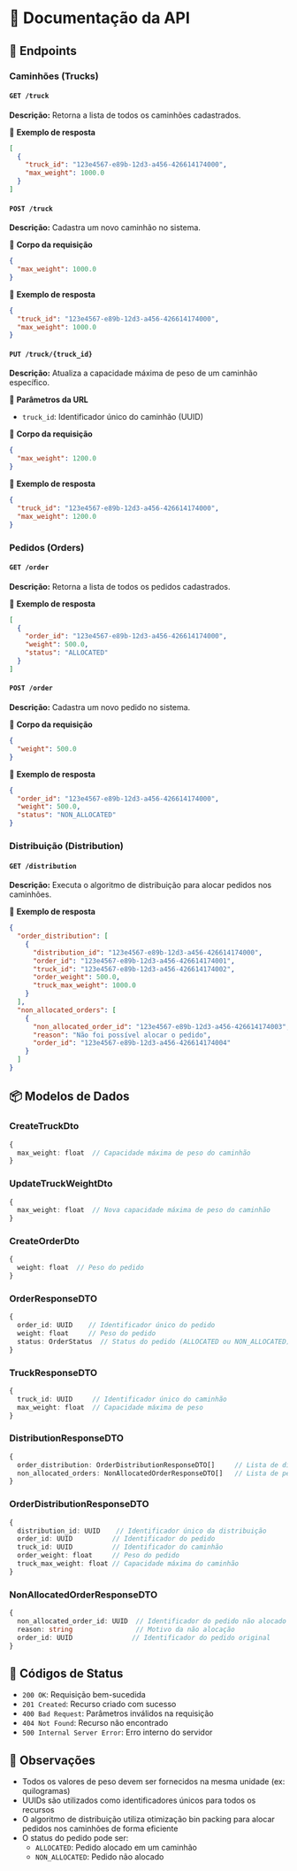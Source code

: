 # 📖 Documentação da API

## 📌 Endpoints

### Caminhões (Trucks)

#### `GET /truck`
**Descrição:** Retorna a lista de todos os caminhões cadastrados.

📌 **Exemplo de resposta**
```json
[
  {
    "truck_id": "123e4567-e89b-12d3-a456-426614174000",
    "max_weight": 1000.0
  }
]
```

#### `POST /truck`
**Descrição:** Cadastra um novo caminhão no sistema.

📌 **Corpo da requisição**
```json
{
  "max_weight": 1000.0
}
```

📌 **Exemplo de resposta**
```json
{
  "truck_id": "123e4567-e89b-12d3-a456-426614174000",
  "max_weight": 1000.0
}
```

#### `PUT /truck/{truck_id}`
**Descrição:** Atualiza a capacidade máxima de peso de um caminhão específico.

📌 **Parâmetros da URL**
- `truck_id`: Identificador único do caminhão (UUID)

📌 **Corpo da requisição**
```json
{
  "max_weight": 1200.0
}
```

📌 **Exemplo de resposta**
```json
{
  "truck_id": "123e4567-e89b-12d3-a456-426614174000",
  "max_weight": 1200.0
}
```

### Pedidos (Orders)

#### `GET /order`
**Descrição:** Retorna a lista de todos os pedidos cadastrados.

📌 **Exemplo de resposta**
```json
[
  {
    "order_id": "123e4567-e89b-12d3-a456-426614174000",
    "weight": 500.0,
    "status": "ALLOCATED"
  }
]
```

#### `POST /order`
**Descrição:** Cadastra um novo pedido no sistema.

📌 **Corpo da requisição**
```json
{
  "weight": 500.0
}
```

📌 **Exemplo de resposta**
```json
{
  "order_id": "123e4567-e89b-12d3-a456-426614174000",
  "weight": 500.0,
  "status": "NON_ALLOCATED"
}
```

### Distribuição (Distribution)

#### `GET /distribution`
**Descrição:** Executa o algoritmo de distribuição para alocar pedidos nos caminhões.

📌 **Exemplo de resposta**
```json
{
  "order_distribution": [
    {
      "distribution_id": "123e4567-e89b-12d3-a456-426614174000",
      "order_id": "123e4567-e89b-12d3-a456-426614174001",
      "truck_id": "123e4567-e89b-12d3-a456-426614174002",
      "order_weight": 500.0,
      "truck_max_weight": 1000.0
    }
  ],
  "non_allocated_orders": [
    {
      "non_allocated_order_id": "123e4567-e89b-12d3-a456-426614174003",
      "reason": "Não foi possível alocar o pedido",
      "order_id": "123e4567-e89b-12d3-a456-426614174004"
    }
  ]
}
```

## 📦 Modelos de Dados

### CreateTruckDto
```typescript
{
  max_weight: float  // Capacidade máxima de peso do caminhão
}
```

### UpdateTruckWeightDto
```typescript
{
  max_weight: float  // Nova capacidade máxima de peso do caminhão
}
```

### CreateOrderDto
```typescript
{
  weight: float  // Peso do pedido
}
```

### OrderResponseDTO
```typescript
{
  order_id: UUID    // Identificador único do pedido
  weight: float     // Peso do pedido
  status: OrderStatus  // Status do pedido (ALLOCATED ou NON_ALLOCATED)
}
```

### TruckResponseDTO
```typescript
{
  truck_id: UUID     // Identificador único do caminhão
  max_weight: float  // Capacidade máxima de peso
}
```

### DistributionResponseDTO
```typescript
{
  order_distribution: OrderDistributionResponseDTO[]     // Lista de distribuições realizadas
  non_allocated_orders: NonAllocatedOrderResponseDTO[]   // Lista de pedidos não alocados
}
```

### OrderDistributionResponseDTO
```typescript
{
  distribution_id: UUID    // Identificador único da distribuição
  order_id: UUID          // Identificador do pedido
  truck_id: UUID          // Identificador do caminhão
  order_weight: float     // Peso do pedido
  truck_max_weight: float // Capacidade máxima do caminhão
}
```

### NonAllocatedOrderResponseDTO
```typescript
{
  non_allocated_order_id: UUID  // Identificador do pedido não alocado
  reason: string                // Motivo da não alocação
  order_id: UUID               // Identificador do pedido original
}
```

## 🚦 Códigos de Status

- `200 OK`: Requisição bem-sucedida
- `201 Created`: Recurso criado com sucesso
- `400 Bad Request`: Parâmetros inválidos na requisição
- `404 Not Found`: Recurso não encontrado
- `500 Internal Server Error`: Erro interno do servidor

## 📝 Observações

- Todos os valores de peso devem ser fornecidos na mesma unidade (ex: quilogramas)
- UUIDs são utilizados como identificadores únicos para todos os recursos
- O algoritmo de distribuição utiliza otimização bin packing para alocar pedidos nos caminhões de forma eficiente
- O status do pedido pode ser:
  - `ALLOCATED`: Pedido alocado em um caminhão
  - `NON_ALLOCATED`: Pedido não alocado